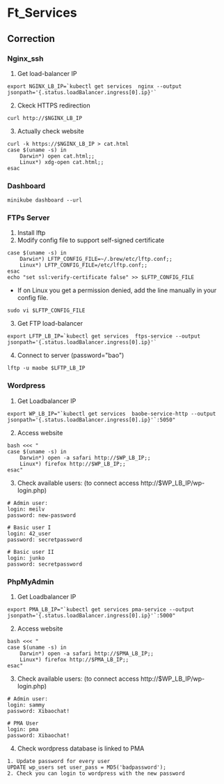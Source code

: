 # Ft_Services

## Correction

### Nginx_ssh

1. Get load-balancer IP
```
export NGINX_LB_IP=`kubectl get services  nginx --output jsonpath='{.status.loadBalancer.ingress[0].ip}'`
```
2. Ckeck HTTPS redirection
```
curl http://$NGINX_LB_IP
```
3. Actually check website
```
curl -k https://$NGINX_LB_IP > cat.html
case $(uname -s) in
	Darwin*) open cat.html;;
	Linux*) xdg-open cat.html;;
esac
```

### Dashboard
```
minikube dashboard --url
```

### FTPs Server

1. Install lftp
2. Modify config file to support self-signed certificate
```
case $(uname -s) in
	Darwin*) LFTP_CONFIG_FILE=~/.brew/etc/lftp.conf;;
	Linux*) LFTP_CONFIG_FILE=/etc/lftp.conf;;
esac
echo "set ssl:verify-certificate false" >> $LFTP_CONFIG_FILE
```

* If on Linux you get a permission denied, add the line manually in your config file.
```
sudo vi $LFTP_CONFIG_FILE
```

3. Get FTP load-balancer
```
export LFTP_LB_IP=`kubectl get services  ftps-service --output jsonpath='{.status.loadBalancer.ingress[0].ip}'`
```
4. Connect to server (password="bao")
```
lftp -u maobe $LFTP_LB_IP
```

### Wordpress

1. Get Loadbalancer IP
```
export WP_LB_IP="`kubectl get services  baobe-service-http --output jsonpath='{.status.loadBalancer.ingress[0].ip}'`:5050"
```
2. Access website
```
bash <<< "
case $(uname -s) in
    Darwin*) open -a safari http://$WP_LB_IP;;
    Linux*) firefox http://$WP_LB_IP;;
esac"
```
3. Check available users: (to connect access http://$WP_LB_IP/wp-login.php)
```
# Admin user:
login: meilv
password: new-password

# Basic user I
login: 42_user
password: secretpassword

# Basic user II
login: junko
password: secretpassword
```

### PhpMyAdmin
1. Get Loadbalancer IP
```
export PMA_LB_IP="`kubectl get services pma-service --output jsonpath='{.status.loadBalancer.ingress[0].ip}'`:5000"
```
2. Access website
```
bash <<< "
case $(uname -s) in
    Darwin*) open -a safari http://$PMA_LB_IP;;
    Linux*) firefox http://$PMA_LB_IP;;
esac"
```
3. Check available users: (to connect access http://$WP_LB_IP/wp-login.php)
```
# Admin user:
login: sammy
password: Xibaochat!

# PMA User
login: pma
password: Xibaochat!

```
4. Check wordpress database is linked to PMA
```
1. Update password for every user
UPDATE wp_users set user_pass = MD5('badpassword');
2. Check you can login to wordpress with the new password
```
